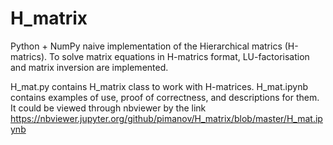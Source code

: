 # H_matrix

Python + NumPy naive implementation of the Hierarchical matrics (H-matrics). To solve matrix equations in H-matrics format, LU-factorisation and matrix inversion are implemented. 

H_mat.py contains H_matrix class to work with H-matrices.
H_mat.ipynb contains examples of use, proof of correctness, and descriptions for them. It could be viewed through nbviewer by the link
https://nbviewer.jupyter.org/github/pimanov/H_matrix/blob/master/H_mat.ipynb
